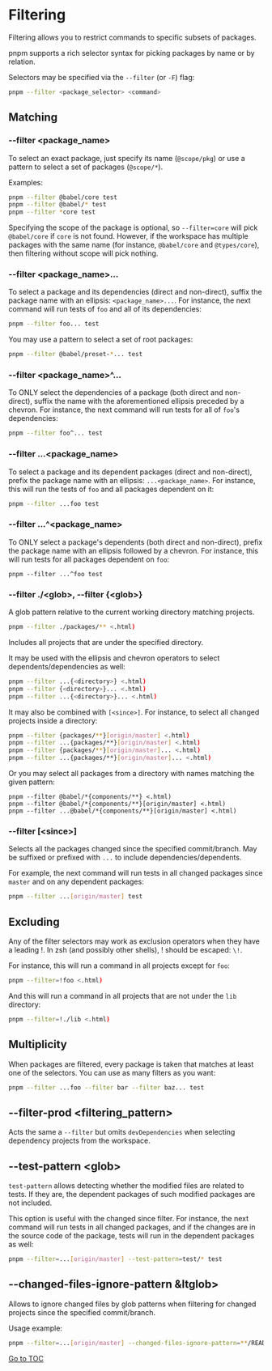 
# Filtering


Filtering allows you to restrict commands to specific subsets of packages.

pnpm supports a rich selector syntax for picking packages by name or by
relation.

Selectors may be specified via the `--filter` (or `-F`) flag:

```sh
pnpm --filter <package_selector> <command>
```

## Matching

### --filter &lt;package_name>

To select an exact package, just specify its name (`@scope/pkg`) or use a
pattern to select a set of packages (`@scope/*`).

Examples:

```sh
pnpm --filter @babel/core test
pnpm --filter @babel/* test
pnpm --filter *core test
```

Specifying the scope of the package is optional, so `--filter=core` will pick `@babel/core` if `core` is not found.
However, if the workspace has multiple packages with the same name (for instance, `@babel/core` and `@types/core`),
then filtering without scope will pick nothing.

### --filter &lt;package_name>...

To select a package and its dependencies (direct and non-direct), suffix the
package name with an ellipsis: `<package_name>...`. For instance, the next
command will run tests of `foo` and all of its dependencies:

```sh
pnpm --filter foo... test
```

You may use a pattern to select a set of root packages:

```sh
pnpm --filter @babel/preset-*... test
```

### --filter &lt;package_name>^...

To ONLY select the dependencies of a package (both direct and non-direct),
suffix the name with the aforementioned ellipsis preceded by a chevron. For
instance, the next command will run tests for all of `foo`'s
dependencies:

```sh
pnpm --filter foo^... test
```

### --filter ...&lt;package_name>

To select a package and its dependent packages (direct and non-direct), prefix
the package name with an ellipsis: `...<package_name>`. For instance, this will
run the tests of `foo` and all packages dependent on it:

```sh
pnpm --filter ...foo test
```

### --filter ...^&lt;package_name>

To ONLY select a package's dependents (both direct and non-direct), prefix the
package name with an ellipsis followed by a chevron. For instance, this will
run tests for all packages dependent on `foo`:

```text
pnpm --filter ...^foo test
```

### --filter ./&lt;glob>, --filter {&lt;glob>}

A glob pattern relative to the current working directory matching projects.

```sh
pnpm --filter ./packages/** <.html)
```

Includes all projects that are under the specified directory.

It may be used with the ellipsis and chevron operators to select
dependents/dependencies as well:

```sh
pnpm --filter ...{<directory>} <.html)
pnpm --filter {<directory>}... <.html)
pnpm --filter ...{<directory>}... <.html)
```

It may also be combined with `[<since>]`. For instance, to select all changed
projects inside a directory:

```sh
pnpm --filter {packages/**}[origin/master] <.html)
pnpm --filter ...{packages/**}[origin/master] <.html)
pnpm --filter {packages/**}[origin/master]... <.html)
pnpm --filter ...{packages/**}[origin/master]... <.html)
```

Or you may select all packages from a directory with names matching the given
pattern:

```text
pnpm --filter @babel/*{components/**} <.html)
pnpm --filter @babel/*{components/**}[origin/master] <.html)
pnpm --filter ...@babel/*{components/**}[origin/master] <.html)
```

### --filter [&lt;since>]

Selects all the packages changed since the specified commit/branch. May be
suffixed or prefixed with `...` to include dependencies/dependents.

For example, the next command will run tests in all changed packages since
`master` and on any dependent packages:

```sh
pnpm --filter ...[origin/master] test
```

## Excluding

Any of the filter selectors may work as exclusion operators when they have a
leading !. In zsh (and possibly other shells), ! should be escaped: `\!`.

For instance, this will run a command in all projects except for `foo`:

```sh
pnpm --filter=!foo <.html)
```

And this will run a command in all projects that are not under the `lib`
directory:

```sh
pnpm --filter=!./lib <.html)
```

## Multiplicity

When packages are filtered, every package is taken that matches at least one of
the selectors. You can use as many filters as you want:

```sh
pnpm --filter ...foo --filter bar --filter baz... test
```

## --filter-prod &lt;filtering_pattern>

Acts the same a `--filter` but omits `devDependencies` when selecting dependency projects
from the workspace.

## --test-pattern &lt;glob>

`test-pattern` allows detecting whether the modified files are related to tests.
If they are, the dependent packages of such modified packages are not included.

This option is useful with the changed since filter. For instance, the next
command will run tests in all changed packages, and if the changes are in the
source code of the package, tests will run in the dependent packages as well:

```sh
pnpm --filter=...[origin/master] --test-pattern=test/* test
```

## --changed-files-ignore-pattern &ltglob>

Allows to ignore changed files by glob patterns when filtering for changed projects since the specified commit/branch.

Usage example:

```sh
pnpm --filter=...[origin/master] --changed-files-ignore-pattern=**/README.html) run build
```
<span style="float: footnote;"><a href="./index.html#toc">Go to TOC</a></span>
